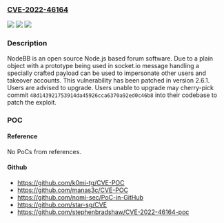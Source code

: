 ### [CVE-2022-46164](https://cve.mitre.org/cgi-bin/cvename.cgi?name=CVE-2022-46164)
![](https://img.shields.io/static/v1?label=Product&message=NodeBB&color=blue)
![](https://img.shields.io/static/v1?label=Version&message=%3D%20%3C%202.6.1%20&color=brighgreen)
![](https://img.shields.io/static/v1?label=Vulnerability&message=CWE-665%3A%20Improper%20Initialization&color=brighgreen)

### Description

NodeBB is an open source Node.js based forum software. Due to a plain object with a prototype being used in socket.io message handling a specially crafted payload can be used to impersonate other users and takeover accounts. This vulnerability has been patched in version 2.6.1. Users are advised to upgrade. Users unable to upgrade may cherry-pick commit `48d143921753914da45926cca6370a92ed0c46b8` into their codebase to patch the exploit.

### POC

#### Reference
No PoCs from references.

#### Github
- https://github.com/k0mi-tg/CVE-POC
- https://github.com/manas3c/CVE-POC
- https://github.com/nomi-sec/PoC-in-GitHub
- https://github.com/star-sg/CVE
- https://github.com/stephenbradshaw/CVE-2022-46164-poc

